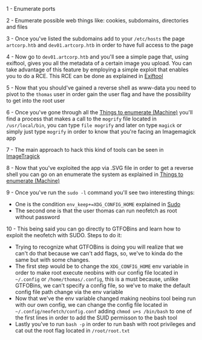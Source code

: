 1 - Enumerate ports

2 - Enumerate possible web things like: cookies, subdomains, directories and files

3 - Once you've listed the subdomains add to your `/etc/hosts` the page `artcorp.htb` and `dev01.artcorp.htb` in order to have full access to the page

4 - Now go to `dev01.artcorp.htb` and you'll see a simple page that, using exiftool, gives you all the metadata of a certain image you upload. You can take advantage of this feature by employing a simple exploit that enables you to do a RCE. This RCE can be done as explained in [Exiftool](</General Info/Tools/Exiftool.md>)

5 - Now that you should've gained a reverse shell as www-data you need to pivot to the `thomas` user in order gain the user flag and have the possibility to get into the root user

6 - Once you've gone through all the [Things to enumerate (Machine)](<General Info/Enumeration/Things to enumerate (Machine).md>) you'll find a process that makes a call to the `mogrify` file located in `/usr/local/bin`, you can type `file mogrify` and later on type `magick` or simply just type `mogrify` in order to know that you're facing an Imagemagick app

7 - The main approach to hack this kind of tools can be seen in [ImageTragick](<General Info/Tecnologias Web/Imagemagick.md>)

8 - Now that you've exploited the app via .SVG file in order to get a reverse shell you can go on an enumerate the system as explained in [Things to enumerate (Machine)](<General Info/Enumeration/Things to enumerate (Machine).md>)

9 - Once you've run the `sudo -l` command you'll see two interesting things:
- One is the condition `env_keep+=XDG_CONFIG_HOME` explained in [Sudo](<General Info/Linux commands/Sudo>)
- The second one is that the user thomas can run neofetch as root without password

10 - This being said you can go directly to GTFOBins and learn how to exploit the neofetch with SUDO. Steps to do it:
- Trying to recognize what GTFOBins is doing you will realize that we can't do that because we can't add flags, so, we've to kinda do the same but with some changes.
- The first step would be to change the `XDG_CONFIG_HOME` env variable in order to make root execute neobins with our config file located in `~/.config` or `/home/thomas/.config`, this is a must because, unlike GTFOBins, we can't specify a config file, so we've to make the default config file path change via the env variable
- Now that we've the env variable changed making neobins tool being run with our own config, we can change the config file located in `~/.config/neofetch/config.conf` adding `chmod u+s /bin/bash` to one of the first lines in order to add the SUID permisson to the bash tool
- Lastly you've to run `bash -p` in order to run bash with root privileges and cat out the root flag located in `/root/root.txt`